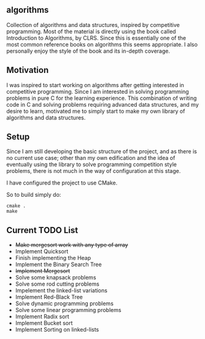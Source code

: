 ## algorithms
Collection of algorithms and data structures, inspired by competitive programming. Most of the material is directly using the book called Introduction to Algorithms, by CLRS. Since this is essentially one of the
most common reference books on algorithms this seems appropriate. I also personally enjoy the style of the book and its in-depth coverage.

## Motivation
I was inspired to start working on algorithms after getting
interested in competitive programming. Since I am interested in
solving programming problems in pure C for the learning experience.
This combination of writing code in C and solving problems requiring
advanced data structures, and my desire to learn, motivated me to
simply start to make my own library of algorithms and data structures.

## Setup
Since I am still developing the basic structure of the project, and as
there is no current use case; other than my own edification and the idea
of eventually using the library to solve programming competition style
problems, there is not much in the way of configuration at this stage.

I have configured the project to use CMake.

So to build simply do:

```
cmake .
make
```

## Current TODO List

* ~~Make mergesort work with any type of array~~
* Implement Quicksort
* Finish implementing the Heap
* Implement the Binary Search Tree
* ~~Implement Mergesort~~
* Solve some knapsack problems
* Solve some rod cutting problems
* Impelement the linked-list variations
* Implement Red-Black Tree
* Solve dynamic programming problems
* Solve some linear programming problems
* Implement Radix sort
* Implement Bucket sort
* Implement Sorting on linked-lists
